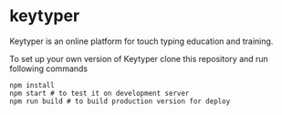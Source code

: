 # keytyper
Keytyper is an online platform for touch typing education and training.

To set up your own version of Keytyper clone this repository and run following commands

```
npm install
npm start # to test it on development server
npm run build # to build production version for deploy
```
